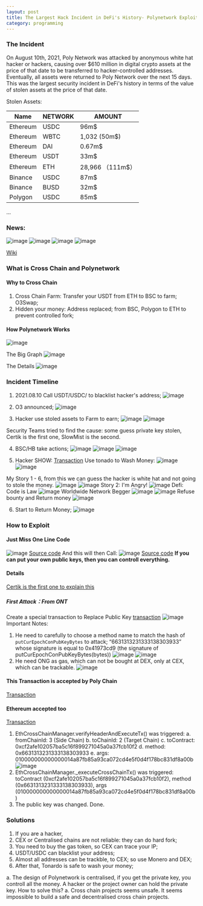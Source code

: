 ```yaml
---
layout: post
title: The Largest Hack Incident in DeFi's History- Polynetwork Exploit
category: programming
---
```

### The Incident
On August 10th, 2021, Poly Network was attacked by anonymous white hat hacker or hackers, causing over $610 million in digital crypto assets at the price of that date to be transferred to hacker-controlled addresses. Eventually, all assets were returned to Poly Network over the next 15 days. This was the largest security incident in DeFi's history in terms of the value of stolen assets at the price of that date.

Stolen Assets:


| Name | NETWORK | AMOUNT |   
| --- | --- | --- |
| Ethereum | USDC | 96m$ |
| Ethereum | WBTC | 1,032 (50m$) |
| Ethereum | DAI  | 0.67m$ |
| Ethereum | USDT | 33m$   |
| Ethereum | ETH  | 28,966 （111m$）|
| Binance  | USDC | 87m$ |
| Binance  | BUSD | 32m$ |
| Polygon  | USDC | 85m$ |


...
### News: 
![image](https://user-images.githubusercontent.com/4775215/146314501-30ab8068-a0a0-480a-a170-5c7e99fa2cd7.png)
![image](https://user-images.githubusercontent.com/4775215/146314315-3cb83474-eb87-406d-a249-b6a28ffe05b3.png)
![image](https://user-images.githubusercontent.com/4775215/146314388-55b73706-5f0c-4883-a2e5-d59e468a9d64.png)
![image](https://user-images.githubusercontent.com/4775215/146314476-2e5c1c82-4b3e-4cda-b351-608ef48a998e.png)


[Wiki](https://en.wikipedia.org/wiki/Poly_Network_exploit)

### What is Cross Chain and Polynetwork
#### Why to Cross Chain
1. Cross Chain Farm: Transfer your USDT from ETH to BSC to farm; O3Swap;
2. Hidden your money: Address replaced; from BSC, Polygon to ETH to prevent controlled fork;
#### How Polynetwork Works
![image](https://user-images.githubusercontent.com/4775215/146582558-42774ce9-b80b-4472-a16d-1edc07ad475a.png)

The Big Graph
![image](https://user-images.githubusercontent.com/4775215/146317676-621a25e6-c8b6-498a-8ef5-994d3889cd2e.png)

The Details
![image](https://user-images.githubusercontent.com/4775215/146317735-3d6cb848-018b-4fc3-9474-c74fd3fb55b9.png)

### Incident Timeline
1. 2021.08.10 Call USDT/USDC/ to blacklist hacker's address;
![image](https://user-images.githubusercontent.com/4775215/146583134-7ff43bde-1e39-4abb-89d7-fcd37f1debae.png)

2. O3 announced;
![image](https://user-images.githubusercontent.com/4775215/146583356-d93f6f81-e453-474d-a3c2-0afe04812a72.png)

3. Hacker use stoled assets to Farm to earn;
![image](https://user-images.githubusercontent.com/4775215/146583525-7ab75506-80df-4281-8b2f-fe57858ce04d.png)
![image](https://user-images.githubusercontent.com/4775215/146584571-db237c7d-ac83-49be-b4ac-6ccaf7a32b52.png)

Security Teams tried to find the cause: some guess private key stolen, Certik is the first one, SlowMist is the second.

4. BSC/HB take actions;
![image](https://user-images.githubusercontent.com/4775215/146583639-2a9acffa-d39f-4de9-9bb3-5d6fd11003d0.png)
![image](https://user-images.githubusercontent.com/4775215/146583712-28a090fc-e93a-482e-a0bd-046ebebe4965.png)
![image](https://user-images.githubusercontent.com/4775215/146583771-7899b78f-f779-4e76-9dea-9bc73d4df691.png)

5. Hacker SHOW: [Transaction](https://etherscan.io/txs?a=0xc8a65fadf0e0ddaf421f28feab69bf6e2e589963&f=2&p=2)
Use tonado to Wash Money:
![image](https://user-images.githubusercontent.com/4775215/146584748-8eb0358a-b6c3-4f87-baa1-c5d740a1bca0.png)
![image](https://user-images.githubusercontent.com/4775215/146587035-8b21de84-81c2-442f-8ecb-9d5c7d107c33.png)

My Story 1 - 6, from this we can guess the hacker is white hat and not going to stole the money.
![image](https://user-images.githubusercontent.com/4775215/146585034-81071c25-acb3-42c2-bad5-b810bd87ba6a.png)
![image](https://user-images.githubusercontent.com/4775215/146585638-0d7584c5-8b69-4836-b9cd-0b0b570e4617.png)
Story 2: I'm Angry!
![image](https://user-images.githubusercontent.com/4775215/146585973-0a65eb4a-2a50-4f40-b02a-d3347b942984.png)
Defi: Code is Law
![image](https://user-images.githubusercontent.com/4775215/146586166-19a0eec6-00bd-4e31-a57e-6fa5a72d0792.png)
Worldwide Network Begger
![image](https://user-images.githubusercontent.com/4775215/146586271-2f7025b2-6fb6-4631-b3b1-1e89a587a3c4.png)
![image](https://user-images.githubusercontent.com/4775215/146586732-73b2d09c-f7de-4d77-9676-56de77675f2d.png)
Refuse bounty and Return money
![image](https://user-images.githubusercontent.com/4775215/146587270-9c0b8e47-30f2-44e1-8ef6-ffdacc1d39c7.png)

6. Start to Return Money;
![image](https://user-images.githubusercontent.com/4775215/146583997-dd493f2b-373f-4bb1-8972-9528e86ce3ca.png)


### How to Exploit
#### Just Miss One Line Code
![image](https://user-images.githubusercontent.com/4775215/146193244-6b1ff1b9-b5f6-4a88-b638-6ceda8ee5405.png)
[Source code](https://github.com/polynetwork/eth-contracts/blob/master/contracts/core/cross_chain_manager/logic/EthCrossChainManager.sol)
And this will then Call:
![image](https://user-images.githubusercontent.com/4775215/146320580-19c0e4dd-4aba-43e3-8fc3-8747becef5a0.png)
[Source code](https://github.com/christianxiao/eth-contracts/blob/master/contracts/core/cross_chain_manager/data/EthCrossChainData.sol)
**If you can put your own public keys, then you can controll everything.**

#### Details
[Certik is the first one to explain this](https://certik-io.medium.com/polynetwork-hack-analysis-a86513f2a730)
##### First Attack：From ONT
Create a special transaction to Replace Public Key
[transaction](https://explorer.ont.io/tx/F771BA610625D5A37B67D30BF2F8829703540C86AD76542802567CAAFFFF280C#)
![image](https://user-images.githubusercontent.com/4775215/146578747-3fac4b13-3aae-4471-86a1-e0bb99c8ab65.png)
Important Notes:
1. He need to carefully to choose a method name to match the hash of ```putCurEpochConPubKeyBytes``` to attack; “6631313231333138303933” whose signature is equal to 0x41973cd9 (the signature of putCurEpochConPubKeyBytes(bytes))
 ![image](https://user-images.githubusercontent.com/4775215/146579397-d4e8abc6-9f3b-4149-a084-a5b2fb75a53c.png)
![image](https://user-images.githubusercontent.com/4775215/146579700-38360d06-269c-4987-a0b3-c9b246121d56.png)
2. He need ONG as gas, which can not be bought at DEX, only at CEX, which can be trackable.
![image](https://user-images.githubusercontent.com/4775215/146580222-e2230420-33ca-45d2-a14e-57691b5dd798.png)

#### This Transaction is accepted by Poly Chain
[Transaction](https://explorer.poly.network/tx/1a72a0cf65e4c08bb8aab2c20da0085d7aee3dc69369651e2e08eb798497cc80)

#### Ethereum accepted too
[Transaction](https://etherscan.io/tx/0xb1f70464bd95b774c6ce60fc706eb5f9e35cb5f06e6cfe7c17dcda46ffd59581)
1. EthCrossChainManager.verifyHeaderAndExecuteTx() was triggered:
a. fromChainId: 3 (Side Chain)
b. toChainId: 2 (Target Chain)
c. toContract: 0xcf2afe102057ba5c16f899271045a0a37fcb10f2
d. method: 0x6631313231333138303933
e. args: 010000000000000014a87fb85a93ca072cd4e5f0d4f178bc831df8a00b
![image](https://user-images.githubusercontent.com/4775215/146580838-2dd4d92a-d56a-43e4-85f9-c418da75afdd.png)
2. EthCrossChainManager._executeCrossChainTx() was triggered:
 toContract (0xcf2afe102057ba5c16f899271045a0a37fcb10f2), 
 method (0x6631313231333138303933),
 args (010000000000000014a87fb85a93ca072cd4e5f0d4f178bc831df8a00b)
3. The public key was changed. Done.


### Solutions
1. If you are a hacker, 
2. CEX or Centralised chains are not reliable: they can do hard fork; 
3. You need to buy the gas token, so CEX can trace your IP;  
4. USDT/USDC can blacklist your address;
5. Almost all addresses can be trackble, to CEX; so use Monero and DEX;
6. After that, Tonardo is safe to wash your money;

a. The design of Polynetwork is centralised, if you get the private key, you controll all the money. A hacker or the project owner can hold the private key. How to solve this?
a. Cross chain projects seems unsafe. It seems impossible to build a safe and decentralised cross chain projects.
